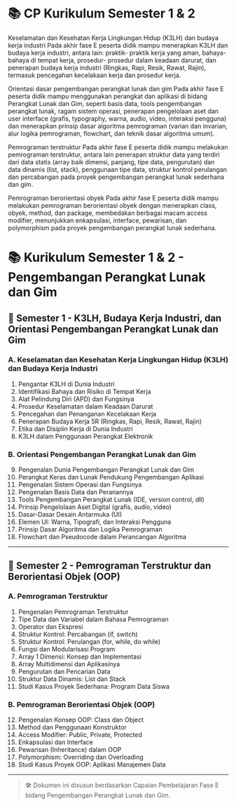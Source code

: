 # 📚 CP Kurikulum Semester 1 & 2
Keselamatan dan Kesehatan Kerja Lingkungan Hidup (K3LH) dan budaya kerja industri
Pada akhir fase E peserta didik mampu menerapkan K3LH dan budaya kerja industri, antara lain: praktik- praktik kerja yang aman, bahaya-bahaya di tempat kerja, prosedur- prosedur dalam keadaan darurat, dan penerapan budaya kerja industri (Ringkas, Rapi, Resik, Rawat, Rajin), termasuk pencegahan kecelakaan kerja dan prosedur kerja.

Orientasi dasar pengembangan perangkat lunak dan gim
Pada akhir fase E peserta didik mampu menggunakan perangkat dan aplikasi di bidang Perangkat Lunak dan Gim, seperti basis data, tools pengembangan perangkat lunak, ragam sistem operasi, penerapan pengelolaan aset dan user interface (grafis, typography, warna, audio, video, interaksi pengguna) dan menerapkan prinsip dasar algoritma pemrograman (varian dan invarian, alur logika pemrograman, flowchart, dan teknik dasar algoritma umum).

Pemrograman terstruktur
Pada akhir fase E peserta didik mampu melakukan pemrograman terstruktur, antara lain penerapan struktur data yang terdiri dari data statis (array baik dimensi, panjang, tipe data, pengurutan) dan data dinamis (list, stack), penggunaan tipe data, struktur kontrol perulangan dan percabangan pada proyek pengembangan perangkat lunak sederhana dan gim.

Pemrograman berorientasi obyek
Pada akhir fase E peserta didik mampu melakukan pemrograman berorientasi obyek dengan menerapkan class, obyek, method, dan package, membedakan berbagai macam access modifier, menunjukkan enkapsulasi, interface, pewarisan, dan polymorphism pada proyek pengembangan perangkat lunak sederhana.


# 📚 Kurikulum Semester 1 & 2 - Pengembangan Perangkat Lunak dan Gim

## 📘 Semester 1 - K3LH, Budaya Kerja Industri, dan Orientasi Pengembangan Perangkat Lunak dan Gim

### A. Keselamatan dan Kesehatan Kerja Lingkungan Hidup (K3LH) dan Budaya Kerja Industri

1. Pengantar K3LH di Dunia Industri  
2. Identifikasi Bahaya dan Risiko di Tempat Kerja  
3. Alat Pelindung Diri (APD) dan Fungsinya  
4. Prosedur Keselamatan dalam Keadaan Darurat  
5. Pencegahan dan Penanganan Kecelakaan Kerja  
6. Penerapan Budaya Kerja 5R (Ringkas, Rapi, Resik, Rawat, Rajin)  
7. Etika dan Disiplin Kerja di Dunia Industri  
8. K3LH dalam Penggunaan Perangkat Elektronik  

### B. Orientasi Pengembangan Perangkat Lunak dan Gim

9. Pengenalan Dunia Pengembangan Perangkat Lunak dan Gim  
10. Perangkat Keras dan Lunak Pendukung Pengembangan Aplikasi  
11. Pengenalan Sistem Operasi dan Fungsinya  
12. Pengenalan Basis Data dan Peranannya  
13. Tools Pengembangan Perangkat Lunak (IDE, version control, dll)  
14. Prinsip Pengelolaan Aset Digital (grafis, audio, video)  
15. Dasar-Dasar Desain Antarmuka (UI)  
16. Elemen UI: Warna, Tipografi, dan Interaksi Pengguna  
17. Prinsip Dasar Algoritma dan Logika Pemrograman  
18. Flowchart dan Pseudocode dalam Perancangan Algoritma  

---

## 📙 Semester 2 - Pemrograman Terstruktur dan Berorientasi Objek (OOP)

### A. Pemrograman Terstruktur

1. Pengenalan Pemrograman Terstruktur  
2. Tipe Data dan Variabel dalam Bahasa Pemrograman  
3. Operator dan Ekspresi  
4. Struktur Kontrol: Percabangan (if, switch)  
5. Struktur Kontrol: Perulangan (for, while, do while)  
6. Fungsi dan Modularisasi Program  
7. Array 1 Dimensi: Konsep dan Implementasi  
8. Array Multidimensi dan Aplikasinya  
9. Pengurutan dan Pencarian Data  
10. Struktur Data Dinamis: List dan Stack  
11. Studi Kasus Proyek Sederhana: Program Data Siswa  

### B. Pemrograman Berorientasi Objek (OOP)

12. Pengenalan Konsep OOP: Class dan Object  
13. Method dan Penggunaan Konstruktor  
14. Access Modifier: Public, Private, Protected  
15. Enkapsulasi dan Interface  
16. Pewarisan (Inheritance) dalam OOP  
17. Polymorphism: Overriding dan Overloading  
18. Studi Kasus Proyek OOP: Aplikasi Manajemen Data  

---

> 🛠️ Dokumen ini disusun berdasarkan Capaian Pembelajaran Fase E bidang Pengembangan Perangkat Lunak dan Gim.
